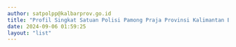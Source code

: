 ```yaml
---
author: satpolpp@kalbarprov.go.id
title: "Profil Singkat Satuan Polisi Pamong Praja Provinsi Kalimantan Barat"
date: 2024-09-06 01:59:25
layout: "list"
---
```

